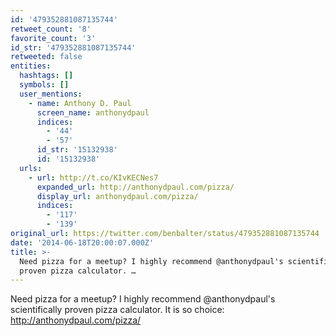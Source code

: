 ```yaml
---
id: '479352881087135744'
retweet_count: '8'
favorite_count: '3'
id_str: '479352881087135744'
retweeted: false
entities:
  hashtags: []
  symbols: []
  user_mentions:
    - name: Anthony D. Paul
      screen_name: anthonydpaul
      indices:
        - '44'
        - '57'
      id_str: '15132938'
      id: '15132938'
  urls:
    - url: http://t.co/KIvKECNes7
      expanded_url: http://anthonydpaul.com/pizza/
      display_url: anthonydpaul.com/pizza/
      indices:
        - '117'
        - '139'
original_url: https://twitter.com/benbalter/status/479352881087135744
date: '2014-06-18T20:00:07.000Z'
title: >-
  Need pizza for a meetup? I highly recommend @anthonydpaul's scientifically
  proven pizza calculator. …
---
```


Need pizza for a meetup? I highly recommend @anthonydpaul's scientifically proven pizza calculator. It is so choice: http://anthonydpaul.com/pizza/